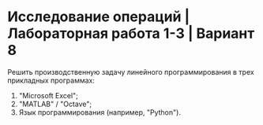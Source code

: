 # Исследование операций | Лабораторная работа 1-3 | Вариант 8

Решить производственную задачу линейного программирования в трех прикладных программах: 
1. "Microsoft Excel"; 
2. "MATLAB" / "Octave";
3. Язык программирования (например, "Python").
